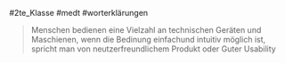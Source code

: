 #2te_Klasse #medt #worterklärungen 

> Menschen bedienen eine Vielzahl an technischen Geräten und Maschienen, wenn die Bedinung einfachund intuitiv möglich ist, spricht man von neutzerfreundlichem Produkt oder Guter Usability

